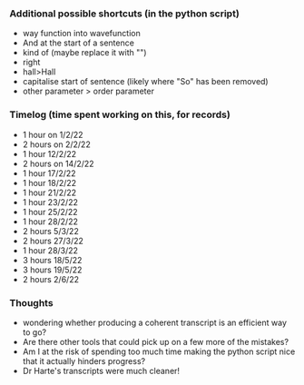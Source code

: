 
### Additional possible shortcuts (in the python script)
- way function into wavefunction
- And at the start of a sentence
- kind of (maybe replace it with "")
- right
- hall>Hall
- capitalise start of sentence (likely where "So" has been removed)
- other parameter > order parameter





### Timelog (time spent working on this, for records)
- 1 hour on 1/2/22
- 2 hours on 2/2/22
- 1 hour 12/2/22
- 2 hours on 14/2/22
- 1 hour 17/2/22
- 1 hour 18/2/22
- 1 hour 21/2/22
- 1 hour 23/2/22
- 1 hour 25/2/22
- 1 hour 28/2/22
- 2 hours 5/3/22
- 2 hours 27/3/22
- 1 hour 28/3/22
- 3 hours 18/5/22
- 3 hours 19/5/22
- 2 hours 2/6/22

### Thoughts
- wondering whether producing a coherent transcript is an efficient way to go? 
- Are there other tools that could pick up on a few more of the mistakes?
- Am I at the risk of spending too much time making the python script nice that it actually hinders progress?
- Dr Harte's transcripts were much cleaner!
